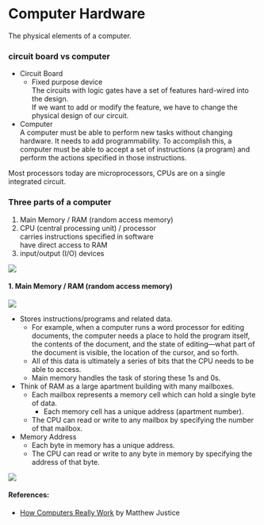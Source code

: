 # Computer Hardware

The physical elements of a computer.

### circuit board vs computer

- Circuit Board
    - Fixed purpose device  
      The circuits with logic gates have a set of features hard-wired into the design.  
      If we want to add or modify the feature, we have to change the physical design of our circuit.
- Computer  
  A computer must be able to perform new tasks without changing hardware. It needs to add programmability. To accomplish this, a computer must be able to accept a set of instructions (a program) and perform the actions specified in those instructions.

Most processors today are microprocessors, CPUs are on a single integrated circuit.


### Three parts of a computer

1. Main Memory / RAM (random access memory)
2. CPU (central processing unit) / processor  
   carries instructions specified in software  
   have direct access to RAM
3. input/output (I/O) devices
<img src="https://i.gyazo.com/aff8f85c72496e98cb86509a7bad2863.png"/>

#### 1. Main Memory / RAM (random access memory)
<img src="https://i.gyazo.com/0e35f2d4e3e1659fe60ee36b88a80c5d.png"/>

- Stores instructions/programs and related data.
    - For example, when a computer runs a word processor for editing documents, the computer needs a place to hold the program itself, the contents of the document, and the state of editing—what part of the document is visible, the location of the cursor, and so forth.
    - All of this data is ultimately a series of bits that the CPU needs to be able to access. 
    - Main memory handles the task of storing these 1s and 0s.
- Think of RAM as a large apartment building with many mailboxes.
    - Each mailbox represents a memory cell which can hold a single byte of data.
      - Each memory cell has a unique address (apartment number).
    - The CPU can read or write to any mailbox by specifying the number of that mailbox.
- Memory Address
    - Each byte in memory has a unique address.
    - The CPU can read or write to any byte in memory by specifying the address of that byte.
<img src="https://i.gyazo.com/522e3c855cb809630136b8d474325c48.png"/>





#### References:
- [How Computers Really Work](https://learning.oreilly.com/library/view/how-computers-really/9781098128227/xhtml/ch07.xhtml#lev1_45) by Matthew Justice